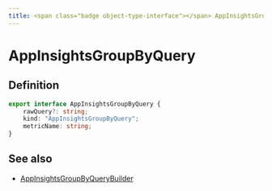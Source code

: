 ```yaml
---
title: <span class="badge object-type-interface"></span> AppInsightsGroupByQuery
---
```

# <span class="badge object-type-interface"></span> AppInsightsGroupByQuery

## Definition

```typescript
export interface AppInsightsGroupByQuery {
	rawQuery?: string;
	kind: "AppInsightsGroupByQuery";
	metricName: string;
}

```
## See also

 * <span class="badge builder"></span> [AppInsightsGroupByQueryBuilder](./builder-AppInsightsGroupByQueryBuilder.md)

